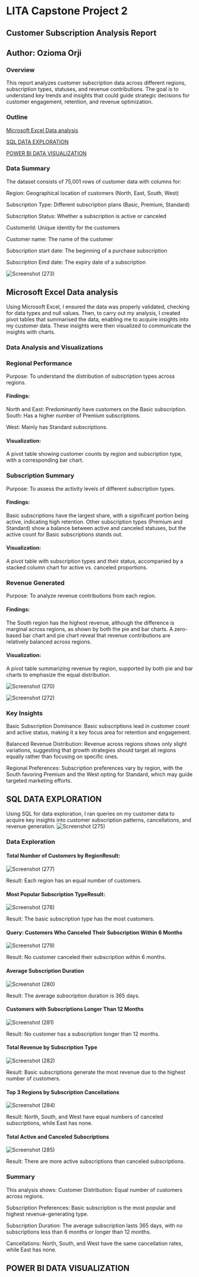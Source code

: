 # LITA Capstone Project 2

## Customer Subscription Analysis Report
## Author: Ozioma Orji

### Overview
This report analyzes customer subscription data across different regions, subscription types, statuses, and revenue contributions. The goal is to understand key trends and insights that could guide strategic decisions for customer engagement, retention, and revenue optimization.

### Outline 

[Microsoft Excel Data analysis]( Microsoft-Excel-Data-analysis)

[SQL DATA EXPLORATION](SQL-DATA-EXPLORATION)

[POWER BI DATA VISUALIZATION](POWER-BI-DATA-VISUALIZATION)
 
### Data Summary
The dataset consists of 75,001 rows of customer data with columns for:

Region: Geographical location of customers (North, East, South, West)

Subscription Type: Different subscription plans (Basic, Premium, Standard)

Subscription Status: Whether a subscription is active or canceled

CustomerId: Unique identity for the customers 

Customer name: The name of the customer 

Subscription start date: The beginning of a purchase subscription 

Subscription Emd date: The expiry date of a subscription 

![Screenshot (273)](https://github.com/user-attachments/assets/ec89bcde-143a-4577-860b-9c3067474c11)


## Microsoft Excel Data analysis

Using Microsoft Excel, I ensured the data was properly validated, checking for data types and null values. Then, to carry out my analysis, I created pivot tables that summarised the data, enabling me to acquire insights into my customer data. These insights were then visualized to communicate the insights with charts.

### Data Analysis and Visualizations

### Regional Performance 
Purpose: To understand the distribution of subscription types across regions.

#### Findings:

North and East: Predominantly have customers on the Basic subscription.
South: Has a higher number of Premium subscriptions.

West: Mainly has Standard subscriptions.

#### Visualization:
A pivot table showing customer counts by region and subscription type, with a corresponding bar chart.

### Subscription Summary 
Purpose: To assess the activity levels of different subscription types.

#### Findings:
Basic subscriptions have the largest share, with a significant portion being active, indicating high retention.
Other subscription types (Premium and Standard) show a balance between active and canceled statuses, but the active count for Basic subscriptions stands out.

#### Visualization:
A pivot table with subscription types and their status, accompanied by a stacked column chart for active vs. canceled proportions.

### Revenue Generated 
Purpose: To analyze revenue contributions from each region.

#### Findings:

The South region has the highest revenue, although the difference is marginal across regions, as shown by both the pie and bar charts.
A zero-based bar chart and pie chart reveal that revenue contributions are relatively balanced across regions.

#### Visualization:
A pivot table summarizing revenue by region, supported by both pie and bar charts to emphasize the equal distribution.

![Screenshot (270)](https://github.com/user-attachments/assets/c49641f7-9491-4375-92a3-1f5257dbc0fc)


![Screenshot (272)](https://github.com/user-attachments/assets/311c3cc0-0a37-47a6-b7ab-255430c966f8)


### Key Insights
Basic Subscription Dominance: Basic subscriptions lead in customer count and active status, making it a key focus area for retention and engagement.

Balanced Revenue Distribution: Revenue across regions shows only slight variations, suggesting that growth strategies should target all regions equally rather than focusing on specific ones.

Regional Preferences: Subscription preferences vary by region, with the South favoring Premium and the West opting for Standard, which may guide targeted marketing efforts.

## SQL DATA EXPLORATION 
Using SQL for data exploration, I ran queries on my customer data to acquire key insights into customer subscription patterns, cancellations, and revenue generation.
![Screenshot (275)](https://github.com/user-attachments/assets/4b007441-e31c-488f-a809-168e2a0ae078)


### Data Exploration 

#### Total Number of Customers by RegionResult:
![Screenshot (277)](https://github.com/user-attachments/assets/a8eef3ed-8ac6-4d73-8df4-69472d3e6f94)


Result: Each region has an equal number of customers.

#### Most Popular Subscription TypeResult:
![Screenshot (278)](https://github.com/user-attachments/assets/a63189c6-7345-4788-9068-8fc47d54fa93)


Result: The basic subscription type has the most customers.

#### Query: Customers Who Canceled Their Subscription Within 6 Months

![Screenshot (279)](https://github.com/user-attachments/assets/964ddcce-5b36-455b-a655-a990d070c36e)

Result: No customer canceled their subscription within 6 months. 

#### Average Subscription Duration 

![Screenshot (280)](https://github.com/user-attachments/assets/da4e2fc1-d8df-445e-b0a4-9bf544c8e30f)

Result: The average subscription duration is 365 days.

#### Customers with Subscriptions Longer Than 12 Months

![Screenshot (281)](https://github.com/user-attachments/assets/142a94bf-8455-40e5-abfc-d9dbee653717)

Result: No customer has a subscription longer than 12 months.

#### Total Revenue by Subscription Type 

![Screenshot (282)](https://github.com/user-attachments/assets/0432baf9-da9b-49e4-a1d8-10673f9c4613)

Result: Basic subscriptions generate the most revenue due to the highest number of customers.

#### Top 3 Regions by Subscription Cancellations

![Screenshot (284)](https://github.com/user-attachments/assets/22860f23-d729-4393-8486-c4590d2033e5)

Result: North, South, and West have equal numbers of canceled subscriptions, while East has none.

#### Total Active and Canceled Subscriptions 

![Screenshot (285)](https://github.com/user-attachments/assets/385822ba-36a2-4678-8317-28f6ec4659c3)

Result: There are more active subscriptions than canceled subscriptions.

### Summary
This analysis shows:
Customer Distribution: Equal number of customers across regions.

Subscription Preferences: Basic subscription is the most popular and highest revenue-generating type.

Subscription Duration: The average subscription lasts 365 days, with no subscriptions less than 6 months or longer than 12 months.

Cancellations: North, South, and West have the same cancellation rates, while East has none.

## POWER BI DATA VISUALIZATION

